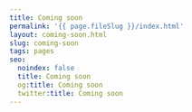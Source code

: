 ```yaml
---
title: Coming soon
permalink: '{{ page.fileSlug }}/index.html'
layout: coming-soon.html
slug: coming-soon
tags: pages
seo:
  noindex: false
  title: Coming soon
  og:title: Coming soon
  twitter:title: Coming soon
---
```



